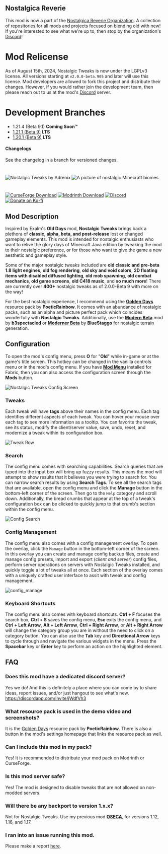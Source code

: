 ## Nostalgica Reverie
This mod is now a part of the [Nostalgica Reverie Organization](https://github.com/Nostalgica-Reverie). A collection of repositories for all mods and projects focused on blending old with new! If you're interested to see what we're up to, then stop by the organization's [Discord](https://discord.gg/Un7b9AWSsu)!

# Mod Relicense
As of August 15th, 2024, Nostalgic Tweaks is now under the LGPLv3 license. All versions starting at `v2.0.0-beta.905` and later will use this license. Mod developers are allowed to fork this project and distribute their changes. However, if you would rather join the development team, then please reach out to us at the mod's [Discord](https://discord.gg/jWdfVh3) server.

# Development Branches
- 1.21.4 (Beta 9.1) **Coming Soon™**
- [1.21.1 (Beta 9)](https://github.com/Adrenix/Nostalgic-Tweaks/tree/1.21) **LTS**
- [1.20.1 (Beta 9)](https://github.com/Adrenix/Nostalgic-Tweaks/tree/1.20.1) **LTS**

#### Changelogs
See the changelog in a branch for versioned changes.

# 
![Nostalgic Tweaks by Adrenix](https://i.imgur.com/1Nd06WK.png)
![A picture of nostalgic Minecraft biomes](https://i.imgur.com/dUbuMyB.png)
# 
[<img alt="CurseForge Download" src="https://img.shields.io/curseforge/dt/592465?logo=curseforge&label=CurseForge&color=e04e14">](https://www.curseforge.com/minecraft/mc-mods/nostalgic-tweaks)
[<img alt="Modrinth Download" src="https://img.shields.io/modrinth/dt/l1rj36Ob?logo=modrinth&label=Modrinth&color=17b85a">](https://modrinth.com/mod/nostalgic-tweaks)
[<img alt="Discord" src="https://img.shields.io/discord/452988045252100107?logo=discord&label=Discord&color=5865f2">](https://discord.gg/jWdfVh3)
[<img alt="Donate on Ko-fi" src="https://img.shields.io/badge/Donate-Ko--fi-fb6161?logo=kofi">](https://ko-fi.com/adrenix)

## Mod Description
Inspired by Exalm's **Old Days** mod, **Nostalgic Tweaks** brings back a plethora of **classic, alpha, beta, and post-release** lost or changed gameplay elements. This mod is intended for nostalgic enthusiasts who want to relive the glory days of Minecraft Java edition by tweaking the mod to their nostalgic preference, or for those who want to give the game a new aesthetic and gameplay style.

Some of the major nostalgic tweaks included are **old classic and pre-beta 1.8 light engines**, **old fog rendering**, **old sky and void colors**, **2D floating items with disabled diffused lighting**, **old mob spawning**, **old combat mechanics**, **old game screens**, **old C418 music**, and **so much more**! There are currently over **400+** nostalgic tweaks as of 2.0.0-Beta 9 with more on the way!

For the best nostalgic experience, I recommend using the **[Golden Days](https://github.com/PoeticRainbow/golden-days/releases)** resource pack by **PoeticRainbow**. It comes with an abundance of nostalgic packs, such as an alpha and picture perfect pack which coincides wonderfully with **Nostalgic Tweaks**. Additionally, use the **[Modern Beta](https://www.curseforge.com/minecraft/mc-mods/modern-beta)** mod by **b3spectacled** or **[Moderner Beta](https://modrinth.com/mod/moderner-beta)** by **BlueStaggo** for nostalgic terrain generation.
 
## Configuration
To open the mod's config menu, press **O** for "**Old**" while in-game or at the game's title screen. This hotkey can be changed in the vanilla controls menu or in the mod's config menu. If you have **[Mod Menu](https://modrinth.com/mod/modmenu)** installed for Fabric, then you can also access the configuration screen through the **Mods** button.

![Nostalgic Tweaks Config Screen](https://github.com/user-attachments/assets/e6a12da4-0abe-4dcf-a571-cb2f89dac4bb)

### Tweaks
Each tweak will have **tags** above their names in the config menu. Each tag identifies different aspects of each tweak. You can hover your mouse over each tag to see more information as a tooltip. You can favorite the tweak, see its status, modify the client/server value, save, undo, reset, and modernize a tweak within its configuration box.

![Tweak Row](https://github.com/user-attachments/assets/ce8ab60d-bc37-4be6-9f29-5eda295bead9)

### Search
The config menu comes with searching capabilities. Search queries that are typed into the input box will bring up fuzzy results. This means the mod will attempt to show results that it believes you were trying to search for. You can narrow search results by using **Search Tags**. To see all the search tags that are available, open the config menu and click the **Manage** button in the bottom-left corner of the screen. Then go to the `Help` category and scroll down. Additionally, the bread crumbs that appear at the top of a tweak's configuration box can be clicked to quickly jump to that crumb's section within the config menu.

![Config Search](https://github.com/user-attachments/assets/3f57502a-1f58-4773-a7e6-76a1e01fb06a)

### Config Management
The config menu also comes with a config management overlay. To open the overlay, click the `Manage` button in the bottom-left corner of the screen. In this overlay you can create and manage config backup files, create and manage config presets, import and export (_client and server_) config files, perform server operations on servers with Nostalgic Tweaks installed, and quickly toggle a lot of tweaks all at once. Each section of the overlay comes with a uniquely crafted user interface to assit with tweak and config management. 

![config_manage](https://github.com/user-attachments/assets/304f63ba-5941-450f-8faf-2169337e7d95)

### Keyboard Shortcuts
The config menu also comes with keyboard shortcuts. **Ctrl + F** focuses the search box, **Ctrl + S** saves the config menu, **Esc** exits the config menu, and **Ctrl + Left Arrow**, **Alt + Left Arrow**, **Ctrl + Right Arrow**, or **Alt + Right Arrow** will change the category group you are in without the need to click on a category button. You can also use the **Tab** key and **Directional Arrow** keys to cycle through and navigate the various widgets in the menu. Press the **Spacebar** key or **Enter** key to perform an action on the highlighted element.

## FAQ
### Does this mod have a dedicated discord server?

Yes we do! And this is definitely a place where you can come by to share ideas, report issues, and/or just hangout to see what's new.
https://discordapp.com/invite/jWdfVh3

### What resource pack is used in the demo video and screenshots?

It is the [Golden Days](https://github.com/PoeticRainbow/golden-days/releases) resource pack by **PoeticRainbow**. There is also a button in the mod's settings homepage that links the resource pack as well.

### Can I include this mod in my pack?

Yes! It is recommended to distribute your mod pack on Modrinth or CurseForge.

### Is this mod server safe?

Yes! The mod is designed to disable tweaks that are not allowed on non-modded servers.

### Will there be any backport to version 1.x.x?

Not for Nostalgic Tweaks. Use my previous mod **[OSECA](https://www.curseforge.com/minecraft/mc-mods/old-swing)**, for versions 1.12, 1.16, and 1.17.

### I ran into an issue running this mod.

Please make a report [here](https://github.com/Adrenix/Nostalgic-Tweaks/issues).
